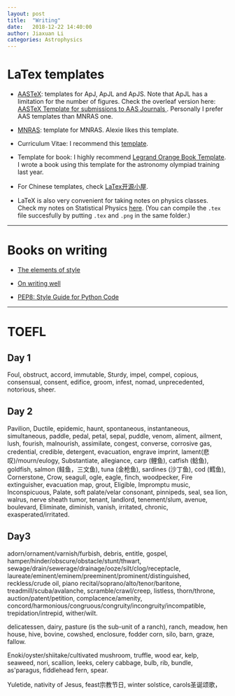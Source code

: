 ```yaml
---
layout: post
title:  "Writing"
date:   2018-12-22 14:40:00
author: Jiaxuan Li
categories: Astrophysics
---
```

# LaTex templates

- [AASTeX](https://journals.aas.org/aastex-package-for-manuscript-preparation/): templates for ApJ, ApJL and ApJS. Note that ApJL has a limitation for the number of figures. Check the overleaf version here: [AASTeX Template for submissions to AAS Journals ](https://www.overleaf.com/latex/templates/aastex-template-for-submissions-to-the-astrophysical-journal/bpkjwktvsqwp). Personally I prefer AAS templates than MNRAS one.

- [MNRAS](https://www.overleaf.com/latex/templates/monthly-notices-of-the-royal-astronomical-society-mnras-latex-template-and-guide-for-authors/kqnjzrwjwjth): template for MNRAS. Alexie likes this template.

- Curriculum Vitae: I recommend this [template](https://www.overleaf.com/latex/templates/cv-for-freshers/jkpwvnrdrxpm).

- Template for book: I highly recommend [Legrand Orange Book Template](https://www.overleaf.com/latex/templates/the-legrand-orange-book-template-english/jtctyfmnpppc). I wrote a book using this template for the astronomy olympiad training last year.

- For Chinese templates, check [LaTex开源小屋](http://www.latexstudio.net). 

- LaTeX is also very convenient for taking notes on physics classes. Check my notes on Statistical Physics [here](https://astrojacobli.github.io/Docs/LaTeX/NotesTemplate.zip). (You can compile the `.tex` file succesfully by putting `.tex` and `.png` in the same folder.)

---

# Books on writing

- [The elements of style](https://en.m.wikipedia.org/wiki/The_Elements_of_Style)

- [On writing well](https://www.amazon.com/Writing-Well-Classic-Guide-Nonfiction/dp/0060891548)

- [PEP8: Style Guide for Python Code](https://www.python.org/dev/peps/pep-0008/)

---

# TOEFL

## Day 1
Foul, obstruct, accord, immutable, Sturdy, impel, compel, copious, consensual, consent, edifice, groom, infest, nomad, unprecedented, notorious, sheer.

## Day 2
Pavilion, Ductile, epidemic, haunt, spontaneous, instantaneous, simultaneous, paddle, pedal, petal, sepal, puddle, venom, aliment, ailment, lush, fourish, malnourish, assimilate, congest, converse, corrosive gas, credential, credible, detergent, evacuation, engrave imprint, lament(悲叹)/mourn/eulogy, Substantiate, allegiance, carp (鲤鱼), catfish (鲶鱼), goldfish, salmon (鲑鱼，三文鱼), tuna (金枪鱼), sardines (沙丁鱼), cod (鳕鱼), Cornerstone, Crow, seagull, ogle, eagle, finch, woodpecker, Fire extinguisher, evacuation map, grout, Eligible, Impromptu music, Inconspicuous, Palate, soft palate/velar consonant, pinnipeds, seal, sea lion, walrus, nerve sheath tumor, tenant, landlord, tenement/slum, avenue, boulevard, Eliminate, diminish, vanish, irritated, chronic, exasperated/irritated.

## Day3
adorn/ornament/varnish/furbish, debris, entitle, gospel, hamper/hinder/obscure/obstacle/stunt/thwart, sewage/drain/sewerage/drainage/ooze/silt/clog/receptacle, laureate/eminent/eminem/preeminent/prominent/distinguished, reckless/crude oil, piano recital/soprano/alto/tenor/baritone, treadmill/scuba/avalanche, scramble/crawl/creep, listless, thorn/throne, auction/patent/petition, complacence/amenity, concord/harmonious/congruous/congruity/incongruity/incompatible, trepidation/intrepid, wither/wilt.

delicatessen, dairy, pasture (is the sub-unit of a ranch), ranch, meadow, hen house, hive, bovine, cowshed, enclosure, fodder corn, silo, barn, graze, fallow.

Enoki/oyster/shiitake/cultivated mushroom, truffle, wood ear, kelp, seaweed, nori, scallion, leeks, celery cabbage, bulb, rib, bundle, as'paragus, fiddlehead fern, spear.

Yuletide, nativity of Jesus, feast宗教节日, winter solstice, carols圣诞颂歌，


<a href="https://stackoverflow.com/questions/49321138/galsim-galaxy-simulation-with-local-wcs-psf">


